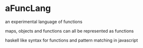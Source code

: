 # aFuncLang
an experimental language of functions


maps, objects and functions can all be represented as functions


haskell like syntax for functions and pattern matching in javascript


